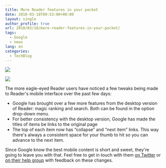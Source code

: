 ```yaml
---
title: More Reader features in your pocket
date: 2010-03-18T09:53:00+00:00
layout: single
author_profile: true
url: 2010/03/18/more-reader-features-in-your-pocket/
tags:
  - Google
  - news
lang: en
categories: 
  - TechBlog
---
```

[![](http://4.bp.blogspot.com/_vaUVXcmC3OI/S6Hw3zEHkqI/AAAAAAAABSg/gebaAPxhcsE/s1600/menu-options.png)](http://4.bp.blogspot.com/_vaUVXcmC3OI/S6Hw3zEHkqI/AAAAAAAABSg/gebaAPxhcsE/s1600-h/menu-options.png)

[![](http://1.bp.blogspot.com/_vaUVXcmC3OI/S6Hw37KWEJI/AAAAAAAABSk/ZyK2Ewz2Sps/s1600/mobile-header.png)](http://1.bp.blogspot.com/_vaUVXcmC3OI/S6Hw37KWEJI/AAAAAAAABSk/ZyK2Ewz2Sps/s1600-h/mobile-header.png)

The more eagle-eyed Reader users have noticed a few tweaks being made to Reader's mobile interface over the past few days:

* Google has brought over a few more features from the desktop version of Reader: magic ranking and search. Both can be found in the option drop-down menu.
* For better consistency with the desktop version, Google has made the titles of items be links to the original page
* The top of each item now has “collapse” and “next item” links. This way there's always a consistent space for your thumb to hit so you can advance to the next item.

Since Google know the best mobile content is short and sweet, they're going to leave you with that. Feel free to get in touch with them [on Twitter](http://twitter.com/googlereader) or [on their help group](http://www.google.com/support/forum/p/reader) with feedback on these changes.
